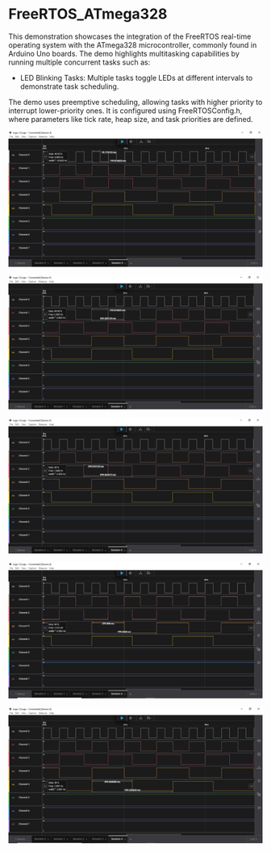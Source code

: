 # FreeRTOS_ATmega328
This demonstration showcases the integration of the FreeRTOS real-time operating system with the ATmega328 microcontroller, 
commonly found in Arduino Uno boards. The demo highlights multitasking capabilities by running multiple concurrent tasks such as:

* LED Blinking Tasks: Multiple tasks toggle LEDs at different intervals to demonstrate task scheduling.

The demo uses preemptive scheduling, allowing tasks with higher priority to interrupt lower-priority ones. 
It is configured using FreeRTOSConfig.h, where parameters like tick rate, heap size, and task priorities are defined.

![image](https://github.com/pcprusti/FreeRTOS_ATmega238/blob/main/vLED1FlashTask_Period.png)

![image](https://github.com/pcprusti/FreeRTOS_ATmega238/blob/main/vLED2FlashTask_Period.png)

![image](https://github.com/pcprusti/FreeRTOS_ATmega238/blob/main/vLED3FlashTask_Period.png)

![image](https://github.com/pcprusti/FreeRTOS_ATmega238/blob/main/vLED4FlashTask_Period.png)

![image](https://github.com/pcprusti/FreeRTOS_ATmega238/blob/main/vLED5FlashTask_Period.png)
